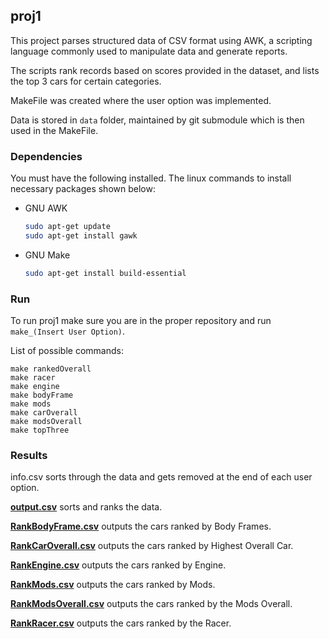 
## proj1

This project parses structured data of CSV format using AWK, a scripting language commonly used to manipulate data and generate reports.

The scripts rank records based on scores provided in the dataset, and lists the top 3 cars for certain categories.

MakeFile was created  where the user option was implemented.

Data is stored in `data` folder, maintained by git submodule which is then used in the MakeFile.


### Dependencies 

You must have the following installed. The linux commands to install necessary packages shown below:

* GNU AWK
  ```sh
  sudo apt-get update
  sudo apt-get install gawk
  ```
* GNU Make
  ```sh
  sudo apt-get install build-essential
  ```

### Run

To run proj1 make sure you are in the proper repository and run `make_(Insert User Option)`.

List of possible commands:

	make rankedOverall
	make racer
	make engine 
	make bodyFrame
	make mods
	make carOverall
	make modsOverall
	make topThree

### Results
info.csv sorts through the data and gets removed at the end of each user option.

**[output.csv](https://github.com/steven-yanh/cisc3140_lab3/blob/main/proj1/output.csv)** sorts and ranks the data.

**[RankBodyFrame.csv](https://github.com/steven-yanh/cisc3140_lab3/blob/main/proj1/RankBodyFrame.csv)** outputs the cars ranked by Body Frames.

**[RankCarOverall.csv](https://github.com/steven-yanh/cisc3140_lab3/blob/main/proj1/RankCarOverall.csv)** outputs the cars ranked by Highest Overall Car.

**[RankEngine.csv](https://github.com/steven-yanh/cisc3140_lab3/blob/main/proj1/RankEngine.csv)** outputs the cars ranked by Engine.

**[RankMods.csv](https://github.com/steven-yanh/cisc3140_lab3/blob/main/proj1/RankMods.csv)** outputs the cars ranked by Mods.

**[RankModsOverall.csv](https://github.com/steven-yanh/cisc3140_lab3/blob/main/proj1/RankModsOverall.csv)** outputs the cars ranked by the Mods Overall.

**[RankRacer.csv](https://github.com/steven-yanh/cisc3140_lab3/blob/main/proj1/RankRacer.csv)** outputs the cars ranked by the Racer.
